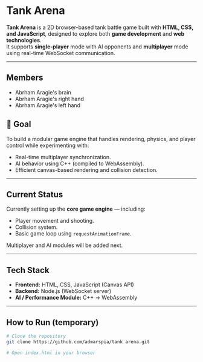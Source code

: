 # Tank Arena

**Tank Arena** is a 2D browser-based tank battle game built with **HTML, CSS, and JavaScript**, designed to explore both **game development** and **web technologies**.  
It supports **single-player** mode with AI opponents and **multiplayer** mode using real-time WebSocket communication.

---
##  Members
- Abrham Aragie's brain
- Abrham Aragie's right hand
- Abrham Aragie's left hand
  

## 🎯 Goal
To build a modular game engine that handles rendering, physics, and player control while experimenting with:
- Real-time multiplayer synchronization.
- AI behavior using C++ (compiled to WebAssembly).
- Efficient canvas-based rendering and collision detection.

---

## Current Status
Currently setting up the **core game engine** — including:
- Player movement and shooting.
- Collision system.
- Basic game loop using `requestAnimationFrame`.

Multiplayer and AI modules will be added next.

---

##  Tech Stack
- **Frontend:** HTML, CSS, JavaScript (Canvas API)
- **Backend:** Node.js (WebSocket server)
- **AI / Performance Module:** C++ → WebAssembly

---

## How to Run (temporary)
```bash
# Clone the repository
git clone https://github.com/admarspia/tank arena.git

# Open index.html in your browser
